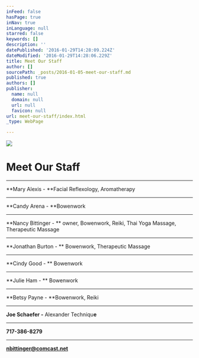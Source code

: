 ```yaml
---
inFeed: false
hasPage: true
inNav: true
inLanguage: null
starred: false
keywords: []
description: ''
datePublished: '2016-01-29T14:28:09.224Z'
dateModified: '2016-01-29T14:28:06.229Z'
title: Meet Our Staff
author: []
sourcePath: _posts/2016-01-05-meet-our-staff.md
published: true
authors: []
publisher:
  name: null
  domain: null
  url: null
  favicon: null
url: meet-our-staff/index.html
_type: WebPage

---
```

![](https://the-grid-user-content.s3-us-west-2.amazonaws.com/8b47095d-bccc-4861-b4ff-0482f3fb476b.jpg)

# Meet Our Staff

****

**Mary Alexis - **Facial Reflexology, Aromatherapy

****

**Candy Arena - **Bowenwork

****

**Nancy Bittinger - ** owner, Bowenwork, Reiki, Thai Yoga Massage,
Therapeutic Massage

****

**Jonathan Burton - ** Bowenwork, Therapeutic Massage

****

**Cindy Good - ** Bowenwork

****

**Julie Ham - ** Bowenwork

****

**Betsy Payne - **Bowenwork, Reiki

****

**Joe Schaefer -** Alexander Techniqu**e**

****

**717-386-8279**

****

**nbittinger@comcast.net**
